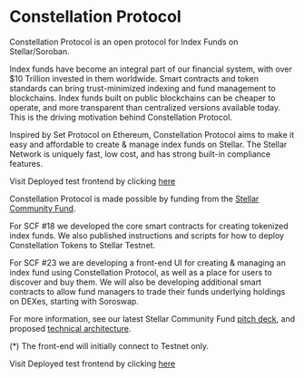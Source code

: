 # Constellation Protocol
<!---![Constellation Protocol](https://github.com/ysfkel/constellation-protocol/blob/readme-image/images/logo6.png "Optional title") -->

Constellation Protocol is an open protocol for Index Funds on Stellar/Soroban. 

Index funds have become an integral part of our financial system, with over $10 Trillion invested in them worldwide. Smart contracts and token standards can bring trust-minimized indexing and fund management to blockchains. Index funds built on public blockchains can be cheaper to operate, and more transparent than centralized versions available today. This is the driving motivation behind Constellation Protocol.

Inspired by Set Protocol on Ethereum, Constellation Protocol aims to make it easy and affordable to create & manage index funds on Stellar. The Stellar Network is uniquely fast, low cost, and has strong built-in compliance features. 


Visit Deployed test frontend by clicking [here](https://constellation-protocol-frontend.vercel.app)

Constellation Protocol is made possible by funding from the [Stellar Community Fund](https://communityfund.stellar.org/).

For SCF #18 we developed the core smart contracts for creating tokenized index funds. We also published instructions and scripts for how to deploy Constellation Tokens to Stellar Testnet. 

For SCF #23 we are developing a front-end UI for creating & managing an index fund using Constellation Protocol, as well as a place for users to discover and buy them. We will also be developing additional smart contracts to allow fund managers to trade their funds underlying holdings on DEXes, starting with Soroswap. 

For more information, see our latest Stellar Community Fund [pitch deck](https://docs.google.com/presentation/d/1GdJ0NtHtlsFAgcCFNpL2I0DMvIeyErCgB3REfqOmoqI/edit?usp=sharing), and proposed [technical architecture](https://docs.google.com/document/d/1fshBw12ylQOyLi0Ls6xgKSQMVqW49BlWkdVHMy-jv8w/edit).

(*) The front-end will initially connect to Testnet only. 


Visit Deployed test frontend by clicking [here](https://constellation-protocol-frontend.vercel.app)

